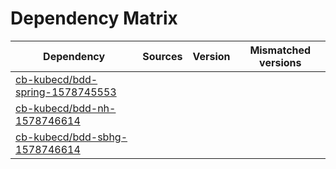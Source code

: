# Dependency Matrix

Dependency | Sources | Version | Mismatched versions
---------- | ------- | ------- | -------------------
[cb-kubecd/bdd-spring-1578745553](https://github.com/cb-kubecd/bdd-spring-1578745553.git) |  | []() | 
[cb-kubecd/bdd-nh-1578746614](https://github.com/cb-kubecd/bdd-nh-1578746614.git) |  | []() | 
[cb-kubecd/bdd-sbhg-1578746614](https://github.com/cb-kubecd/bdd-sbhg-1578746614.git) |  | []() | 
